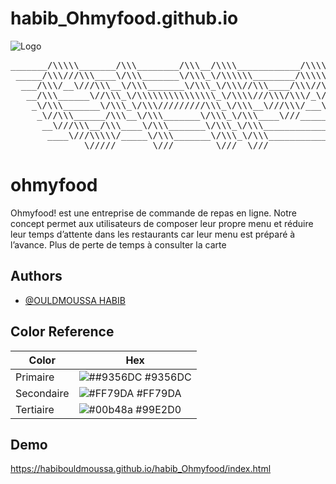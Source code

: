 # habib_Ohmyfood.github.io 

![Logo](https://habibouldmoussa.github.io/habib_Ohmyfood/images/logo/ohmyfood.png)


<pre>_______/\\\\\_______/\\\________/\\\__/\\\\____________/\\\\__/\\\________/\\\__/\\\\\\\\\\\\\\\_______/\\\\\____________/\\\\\_______/\\\\\\\\\\\\____        
 _____/\\\///\\\____\/\\\_______\/\\\_\/\\\\\\________/\\\\\\_\///\\\____/\\\/__\/\\\///////////______/\\\///\\\________/\\\///\\\____\/\\\////////\\\__       
  ___/\\\/__\///\\\__\/\\\_______\/\\\_\/\\\//\\\____/\\\//\\\___\///\\\/\\\/____\/\\\_______________/\\\/__\///\\\____/\\\/__\///\\\__\/\\\______\//\\\_      
   __/\\\______\//\\\_\/\\\\\\\\\\\\\\\_\/\\\\///\\\/\\\/_\/\\\_____\///\\\/______\/\\\\\\\\\\\______/\\\______\//\\\__/\\\______\//\\\_\/\\\_______\/\\\_     
    _\/\\\_______\/\\\_\/\\\/////////\\\_\/\\\__\///\\\/___\/\\\_______\/\\\_______\/\\\///////______\/\\\_______\/\\\_\/\\\_______\/\\\_\/\\\_______\/\\\_    
     _\//\\\______/\\\__\/\\\_______\/\\\_\/\\\____\///_____\/\\\_______\/\\\_______\/\\\_____________\//\\\______/\\\__\//\\\______/\\\__\/\\\_______\/\\\_   
      __\///\\\__/\\\____\/\\\_______\/\\\_\/\\\_____________\/\\\_______\/\\\_______\/\\\______________\///\\\__/\\\_____\///\\\__/\\\____\/\\\_______/\\\__  
       ____\///\\\\\/_____\/\\\_______\/\\\_\/\\\_____________\/\\\_______\/\\\_______\/\\\________________\///\\\\\/________\///\\\\\/_____\/\\\\\\\\\\\\/___ 
        ______\/////_______\///________\///__\///______________\///________\///________\///___________________\/////____________\/////_______\////////////_____
</pre>

# ohmyfood

Ohmyfood! est une entreprise de commande de repas en ligne. Notre concept permet aux
utilisateurs de composer leur propre menu et réduire leur temps d’attente dans les
restaurants car leur menu est préparé à l’avance. Plus de perte de temps à consulter la carte


## Authors

- [@OULDMOUSSA HABIB](https://ouldmoussahabib.com)

## Color Reference

| Color             | Hex                                                                |
| ----------------- | ------------------------------------------------------------------ |
| Primaire | ![##9356DC](https://via.placeholder.com/10/9356DC?text=+) #9356DC |
| Secondaire | ![#FF79DA](https://via.placeholder.com/10/FF79DA?text=+) #FF79DA |
| Tertiaire | ![#00b48a](https://via.placeholder.com/10/99E2D0?text=+) #99E2D0 |



## Demo

https://habibouldmoussa.github.io/habib_Ohmyfood/index.html

